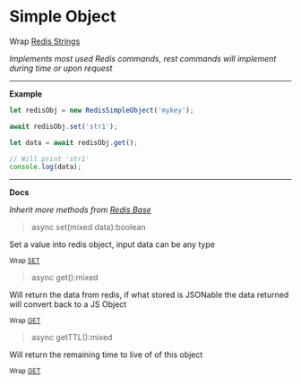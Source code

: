 # Simple Object

Wrap [Redis Strings](https://redis.io/commands#string)

_Implements most used Redis commands, rest commands will implement during time or upon request_

---

**Example**

```javascript
let redisObj = new RedisSimpleObject('mykey');

await redisObj.set('str1');

let data = await redisObj.get();

// Will print 'str1'
console.log(data); 

```

---

**Docs**

_Inherit more methods from [Redis Base](redisBase.md)_

> async set(mixed data):boolean
    
Set a value into redis object, input data can be any type

<sub>Wrap [SET](https://redis.io/commands/set)</sub>

> async get():mixed

Will return the data from redis, if what stored is JSONable the data returned will convert back to a JS Object

<sub>Wrap [GET](https://redis.io/commands/get)</sub>

> async getTTL():mixed

Will return the remaining time to live of of this object

<sub>Wrap [GET](https://redis.io/commands/get)</sub>
